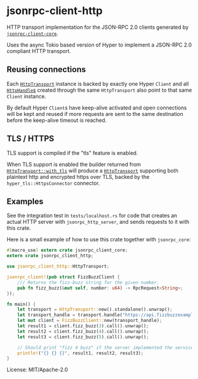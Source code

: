 # jsonrpc-client-http

HTTP transport implementation for the JSON-RPC 2.0 clients generated by
[`jsonrpc-client-core`](../jsonrpc_client_core/index.html).

Uses the async Tokio based version of Hyper to implement a JSON-RPC 2.0 compliant HTTP
transport.

## Reusing connections

Each [`HttpTransport`](struct.HttpTransport.html) instance is backed by exactly one Hyper
`Client` and all [`HttpHandle`s](struct.HttpHandle.html) created through the same
`HttpTransport` also point to that same `Client` instance.

By default Hyper `Client`s have keep-alive activated and open connections will be kept and
reused if more requests are sent to the same destination before the keep-alive timeout is
reached.

## TLS / HTTPS

TLS support is compiled if the "tls" feature is enabled.

When TLS support is enabled the builder returned from [`HttpTransport::with_tls`] will produce a
[`HttpTransport`] supporting both plaintext http and encrypted https over TLS, backed by the
`hyper_tls::HttpsConnector` connector.

[`HttpTransport`]: struct.HttpTransport.html
[`HttpTransport::with_tls`]: struct.HttpTransport.html#method.with_tls

## Examples

See the integration test in `tests/localhost.rs` for code that creates an actual HTTP server
with `jsonrpc_http_server`, and sends requests to it with this crate.

Here is a small example of how to use this crate together with `jsonrpc_core`:

```rust
#[macro_use] extern crate jsonrpc_client_core;
extern crate jsonrpc_client_http;

use jsonrpc_client_http::HttpTransport;

jsonrpc_client!(pub struct FizzBuzzClient {
    /// Returns the fizz-buzz string for the given number.
    pub fn fizz_buzz(&mut self, number: u64) -> RpcRequest<String>;
});

fn main() {
    let transport = HttpTransport::new().standalone().unwrap();
    let transport_handle = transport.handle("https://api.fizzbuzzexample.org/rpc/").unwrap();
    let mut client = FizzBuzzClient::new(transport_handle);
    let result1 = client.fizz_buzz(3).call().unwrap();
    let result2 = client.fizz_buzz(4).call().unwrap();
    let result3 = client.fizz_buzz(5).call().unwrap();

    // Should print "fizz 4 buzz" if the server implemented the service correctly
    println!("{} {} {}", result1, result2, result3);
}
```

License: MIT/Apache-2.0
